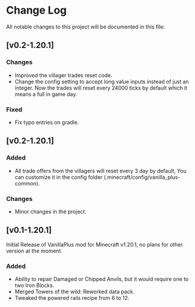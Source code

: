 
# Change Log
All notable changes to this project will be documented in this file:

## [v0.2-1.20.1]
### Changes
- Improved the villager trades reset code.
- Change the config setting to accept long value inputs instead of just an integer. Now the trades will reset every 24000 ticks by default which it means a full in game day.

### Fixed
- Fix typo entries on gradle.

## [v0.2-1.20.1]
### Added

- All trade offers from the villagers will reset every 3 day by default, You can customize it in the config folder (.minecraft/config/vanilla_plus-common).

### Changes
- Minor changes in the project.
 
## [v0.1-1.20.1]

Initial Release of VanillaPlus mod for Minecraft v1.20.1, no plans for other version at the moment.
### Added

- Ability to repair Damaged or Chipped Anvils, but it would require one to two Iron Blocks.
- Merged Towers of the wild: Reworked data pack.
- Tweaked the powered rails recipe from 6 to 12.